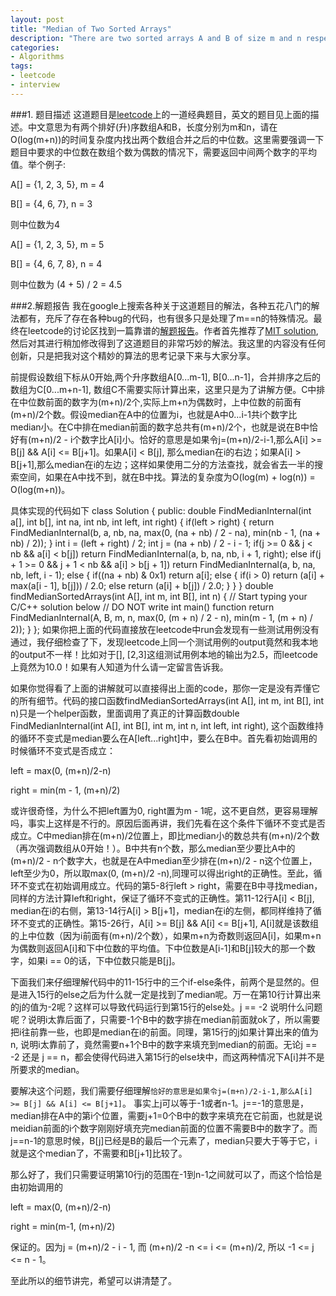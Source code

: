 ```yaml
---
layout: post
title: "Median of Two Sorted Arrays"
description: "There are two sorted arrays A and B of size m and n respectively. Find the median of the two sorted arrays. The overall run time complexity should be O(log (m+n))"
categories:
- Algorithms
tags:
- leetcode
- interview
---
```

###1. 题目描述
这道题目是[leetcode](leetcode.com)上的一道经典题目，英文的题目见上面的描述。中文意思为有两个排好(升)序数组A和B，长度分别为m和n，请在O(log(m+n))的时间复杂度内找出两个数组合并之后的中位数。这里需要强调一下题目中要求的中位数在数组个数为偶数的情况下，需要返回中间两个数字的平均值。举个例子:

A[] = {1, 2, 3, 5}, m = 4

B[] = {4, 6, 7}, n = 3

则中位数为4

A[] = {1, 2, 3, 5}, m = 5

B[] = {4, 6, 7, 8}, n = 4

则中位数为 (4 + 5) / 2 = 4.5

###2.解题报告
我在google上搜索各种关于这道题目的解法，各种五花八门的解法都有，充斥了存在各种bug的代码，也有很多只是处理了m==n的特殊情况。最终在leetcode的讨论区找到一篇靠谱的[解题报告](http://leetcode.com/2011/03/median-of-two-sorted-arrays.html)。作者首先推荐了[MIT solution](http://www2.myoops.org/course_material/mit/NR/rdonlyres/Electrical-Engineering-and-Computer-Science/6-046JFall-2005/30C68118-E436-4FE3-8C79-6BAFBB07D935/0/ps9sol.pdf), 然后对其进行稍加修改得到了这道题目的非常巧妙的解法。我这里的内容没有任何创新，只是把我对这个精妙的算法的思考记录下来与大家分享。

前提假设数组下标从0开始,两个升序数组A[0...m-1], B[0...n-1]，合并排序之后的数组为C[0...m+n-1], 数组C不需要实际计算出来，这里只是为了讲解方便。C中排在中位数前面的数字为(m+n)/2个,实际上m+n为偶数时，上中位数的前面有(m+n)/2个数。假设median在A中的位置为i，也就是A中0...i-1共i个数字比median小。在C中排在median前面的数字总共有(m+n)/2个，也就是说在B中恰好有(m+n)/2 - i个数字比A[i]小。恰好的意思是如果令j=(m+n)/2-i-1,那么A[i] >= B[j] && A[i] <= B[j+1]。如果A[i] < B[j], 那么median在i的右边；如果A[i] > B[j+1],那么median在i的左边；这样如果使用二分的方法查找，就会省去一半的搜索空间，如果在A中找不到，就在B中找。算法的复杂度为O(log(m) + log(n)) = O(log(m+n))。

具体实现的代码如下
	class Solution {
	public:
		double FindMedianInternal(int a[], int b[], int na, int nb, int left, int right)
		{
			if(left > right)
			{
				return FindMedianInternal(b, a, nb, na, max(0, (na + nb) / 2 - na), min(nb - 1, (na + nb) / 2));
			}
			int i = (left + right) / 2;
			int j = (na + nb) / 2 - i - 1;
			if(j >= 0 && j < nb && a[i] < b[j])
				return FindMedianInternal(a, b, na, nb, i + 1, right);
			else if(j + 1 >= 0 && j + 1 < nb && a[i] > b[j + 1])
				return FindMedianInternal(a, b, na, nb, left, i - 1);
			else
			{
				if((na + nb) & 0x1)
					return a[i];
				else
				{
					if(i > 0)
						return (a[i] + max(a[i - 1], b[j])) / 2.0;
					else
						return (a[i] + b[j]) / 2.0;
				}
			}
		}
		double findMedianSortedArrays(int A[], int m, int B[], int n) {
			// Start typing your C/C++ solution below
			// DO NOT write int main() function
			return FindMedianInternal(A, B, m, n, max(0, (m + n) / 2 - n), min(m - 1, (m + n) / 2));
		}
	};
如果你把上面的代码直接放在leetcode中run会发现有一些测试用例没有通过，我仔细检查了下，发现leetcode上同一个测试用例的output竟然和我本地的output不一样！比如对于[], [2,3]这组测试用例本地的输出为2.5，而leetcode上竟然为10.0！如果有人知道为什么请一定留言告诉我。

如果你觉得看了上面的讲解就可以直接得出上面的code，那你一定是没有弄懂它的所有细节。代码的接口函数findMedianSortedArrays(int A[], int m, int B[], int n)只是一个helper函数，里面调用了真正的计算函数double FindMedianInternal(int A[], int B[], int m, int n, int left, int right), 这个函数维持的循环不变式是median要么在A[left...right]中，要么在B中。首先看初始调用的时候循环不变式是否成立：

left = max(0, (m+n)/2-n)

right = min(m - 1, (m+n)/2)

或许很奇怪，为什么不把left置为0, right置为m - 1呢，这不更自然，更容易理解吗，事实上这样是不行的。原因后面再讲，我们先看在这个条件下循环不变式是否成立。C中median排在(m+n)/2位置上，即比median小的数总共有(m+n)/2个数（再次强调数组从0开始！）。B中共有n个数，那么median至少要比A中的(m+n)/2 - n个数字大，也就是在A中median至少排在(m+n)/2 - n这个位置上，left至少为0，所以取max(0, (m+n)/2 -n),同理可以得出right的正确性。至此，循环不变式在初始调用成立。代码的第5-8行left > right，需要在B中寻找median，同样的方法计算left和right，保证了循环不变式的正确性。第11-12行A[i] < B[j], median在i的右侧，第13-14行A[i] > B[j+1]，median在i的左侧，都同样维持了循环不变式的正确性。第15-26行，A[i] >= B[j] && A[i] <= B[j+1], A[i]就是该数组的上中位数（因为i前面有(m+n)/2个数），如果m+n为奇数则返回A[i]，如果m+n为偶数则返回A[i]和下中位数的平均值。下中位数是A[i-1]和B[j]较大的那一个数字，如果i == 0的话，下中位数只能是B[j]。

下面我们来仔细理解代码中的11-15行中的三个if-else条件，前两个是显然的。但是进入15行的else之后为什么就一定是找到了median呢。万一在第10行计算出来的j的值为-2呢？这样可以导致代码运行到第15行的else处。j == -2 说明什么问题呢？说明i太靠后面了，只需要-1个B中的数字排在median前面就ok了，所以需要把i往前靠一些，也即是median在i的前面。同理，第15行的j如果计算出来的值为n, 说明i太靠前了，竟然需要n+1个B中的数字来填充到median的前面。无论j == -2 还是 j == n，都会使得代码进入第15行的else块中，而这两种情况下A[i]并不是所要求的median。

要解决这个问题，我们需要仔细理解<code class="code">恰好的意思是如果令j=(m+n)/2-i-1,那么A[i] >= B[j] && A[i] <= B[j+1]</code>。 事实上j可以等于-1或者n-1。j==-1的意思是，median排在A中的第i个位置，需要j+1=0个B中的数字来填充在它前面，也就是说meidian前面的i个数字刚刚好填充完median前面的位置不需要B中的数字了。而j==n-1的意思时候，B[j]已经是B的最后一个元素了，median只要大于等于它，i就是这个median了，不需要和B[j+1]比较了。

那么好了，我们只需要证明第10行j的范围在-1到n-1之间就可以了，而这个恰恰是由初始调用的

left = max(0, (m+n)/2-n)

right = min(m-1, (m+n)/2)

保证的。因为j = (m+n)/2 - i - 1, 而 (m+n)/2 -n <= i <= (m+n)/2, 所以 -1 <= j <= n - 1。

至此所以的细节讲完，希望可以讲清楚了。

